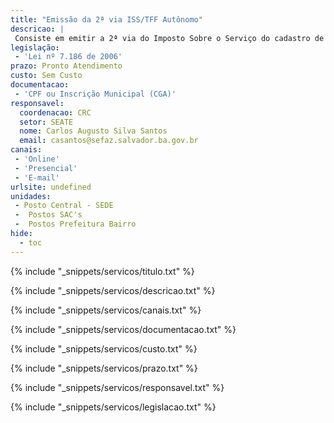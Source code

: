 ```yaml
---
title: "Emissão da 2ª via ISS/TFF Autônomo"
descricao: |
 Consiste em emitir a 2ª via do Imposto Sobre o Serviço do cadastro de Autônomo.
legislação: 
 - 'Lei nº 7.186 de 2006'
prazo: Pronto Atendimento
custo: Sem Custo
documentacao: 
 - 'CPF ou Inscrição Municipal (CGA)'
responsavel:
  coordenacao: CRC
  setor: SEATE
  nome: Carlos Augusto Silva Santos
  email: casantos@sefaz.salvador.ba.gov.br
canais: 
 - 'Online'
 - 'Presencial'
 - 'E-mail'
urlsite: undefined
unidades: 
 - Posto Central - SEDE
 -  Postos SAC's
 -  Postos Prefeitura Bairro
hide:
  - toc
---
```


{% include "_snippets/servicos/titulo.txt" %}

{% include "_snippets/servicos/descricao.txt" %}

{% include "_snippets/servicos/canais.txt" %}

{% include "_snippets/servicos/documentacao.txt" %}

{% include "_snippets/servicos/custo.txt" %}

{% include "_snippets/servicos/prazo.txt" %}

{% include "_snippets/servicos/responsavel.txt" %}

{% include "_snippets/servicos/legislacao.txt" %}

